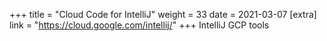 +++
title = "Cloud Code for IntelliJ"
weight = 33
date = 2021-03-07
[extra]
link = "https://cloud.google.com/intellij/"
+++
IntelliJ GCP tools

